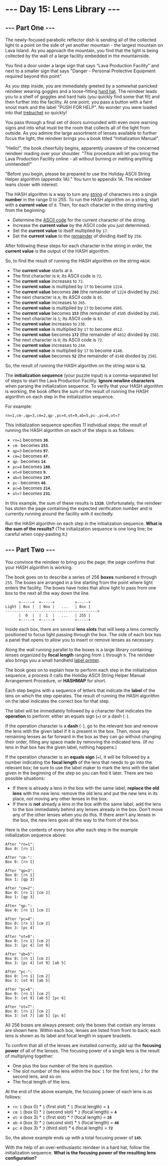 # --- Day 15: Lens Library ---

## --- Part One ---

The newly-focused parabolic reflector dish is sending all of the collected light to a point on the side of yet another
mountain - the largest mountain on Lava Island. As you approach the mountain, you find that the light is being collected
by the wall of a large facility embedded in the mountainside.

You find a door under a large sign that says "Lava Production Facility" and next to a smaller sign that says "Danger -
Personal Protective Equipment required beyond this point".

As you step inside, you are immediately greeted by a somewhat panicked reindeer wearing goggles and a
loose-fitting [hard hat](https://en.wikipedia.org/wiki/Hard_hat). The reindeer leads you to a shelf of goggles and hard
hats (you quickly find some that fit) and then further into the facility. At one point, you pass a button with a faint
snout mark and the label "PUSH FOR HELP". No wonder you were loaded into
that [trebuchet](https://adventofcode.com/2023/day/1) so quickly!

You pass through a final set of doors surrounded with even more warning signs and into what must be the room that
collects all of the light from outside. As you admire the large assortment of lenses available to further focus the
light, the reindeer brings you a book titled "Initialization Manual".

"Hello!", the book cheerfully begins, apparently unaware of the concerned reindeer reading over your shoulder. "This
procedure will let you bring the Lava Production Facility online - all without burning or melting anything unintended!"

"Before you begin, please be prepared to use the Holiday ASCII String Helper algorithm (appendix 1A)." You turn to
appendix 1A. The reindeer leans closer with interest.

The HASH algorithm is a way to turn any [string](https://en.wikipedia.org/wiki/String_(computer_science)) of characters
into a single **number** in the range 0 to 255. To run the HASH algorithm on a string, start with a **current value**
of `0`. Then, for each character in the string starting from the beginning:

- Determine the [ASCII code](https://en.wikipedia.org/wiki/ASCII#Printable_characters) for the current character of the
  string.
- Increase the **current value** by the ASCII code you just determined.
- Set the **current value** to itself multiplied by `17`.
- Set the **current value** to the [remainder](https://en.wikipedia.org/wiki/Modulo) of dividing itself by `256`.

After following these steps for each character in the string in order, the **current value** is the output of the HASH
algorithm.

So, to find the result of running the HASH algorithm on the string `HASH`:

- The **current value** starts at `0`.
- The first character is `H`; its ASCII code is `72`.
- The **current value** increases to `72`.
- The **current value** is multiplied by `17` to become `1224`.
- The **current value** becomes **`200`** (the remainder of `1224` divided by `256`).
- The next character is `A`; its ASCII code is `65`.
- The **current value** increases to `265`.
- The **current value** is multiplied by `17` to become `4505`.
- The **current value** becomes **`153`** (the remainder of `4505` divided by `256`).
- The next character is `S`; its ASCII code is `83`.
- The **current value** increases to `236`.
- The **current value** is multiplied by `17` to become `4012`.
- The **current value** becomes **`172`** (the remainder of `4012` divided by `256`).
- The next character is `H`; its ASCII code is `72`.
- The **current value** increases to `244`.
- The **current value** is multiplied by `17` to become `4148`.
- The **current value** becomes **`52`** (the remainder of `4148` divided by `256`).

So, the result of running the HASH algorithm on the string `HASH` is **`52`**.

The **initialization sequence** (your puzzle input) is a comma-separated list of steps to start the Lava Production
Facility. **Ignore newline characters** when parsing the initialization sequence. To verify that your HASH algorithm is
working, the book offers the sum of the result of running the HASH algorithm on each step in the initialization
sequence.

For example:

```
rn=1,cm-,qp=3,cm=2,qp-,pc=4,ot=9,ab=5,pc-,pc=6,ot=7
```

This initialization sequence specifies 11 individual steps; the result of running the HASH algorithm on each of the
steps is as follows:

- `rn=1` becomes **`30`**.
- `cm-` becomes **`253`**.
- `qp=3` becomes **`97`**.
- `cm=2` becomes **`47`**.
- `qp-` becomes **`14`**.
- `pc=4` becomes **`180`**.
- `ot=9` becomes **`9`**.
- `ab=5` becomes **`197`**.
- `pc-` becomes **`48`**.
- `pc=6` becomes **`214`**.
- `ot=7` becomes **`231`**.

In this example, the sum of these results is **`1320`**. Unfortunately, the reindeer has stolen the page containing the
expected verification number and is currently running around the facility with it excitedly.

Run the HASH algorithm on each step in the initialization sequence. **What is the sum of the results?** (The
initialization sequence is one long line; be careful when copy-pasting it.)

## --- Part Two ---

You convince the reindeer to bring you the page; the page confirms that your HASH algorithm is working.

The book goes on to describe a series of 256 **boxes** numbered `0` through `255`. The boxes are arranged in a line
starting from the point where light enters the facility. The boxes have holes that allow light to pass from one box to
the next all the way down the line.

```
      +-----+  +-----+         +-----+
Light | Box |  | Box |   ...   | Box |
----------------------------------------->
      |  0  |  |  1  |   ...   | 255 |
      +-----+  +-----+         +-----+
```

Inside each box, there are several **lens slots** that will keep a lens correctly positioned to focus light passing
through the box. The side of each box has a panel that opens to allow you to insert or remove lenses as necessary.

Along the wall running parallel to the boxes is a large library containing lenses organized by **focal length** ranging
from `1` through `9`. The reindeer also brings you a small
handheld [label printer](https://en.wikipedia.org/wiki/Label_printer).

The book goes on to explain how to perform each step in the initialization sequence, a process it calls the Holiday
ASCII String Helper Manual Arrangement Procedure, or **HASHMAP** for short.

Each step begins with a sequence of letters that indicate the **label** of the lens on which the step operates. The
result of running the HASH algorithm on the label indicates the correct box for that step.

The label will be immediately followed by a character that indicates the **operation** to perform: either an equals
sign (`=`) or a dash (`-`).

If the operation character is a **dash** (`-`), go to the relevant box and remove the lens with the given label if it is
present in the box. Then, move any remaining lenses as far forward in the box as they can go without changing their
order, filling any space made by removing the indicated lens. (If no lens in that box has the given label, nothing
happens.)

If the operation character is an **equals sign** (`=`), it will be followed by a number indicating the **focal length**
of
the lens that needs to go into the relevant box; be sure to use the label maker to mark the lens with the label given in
the beginning of the step so you can find it later. There are two possible situations:

- If there is already a lens in the box with the same label, **replace the old lens** with the new lens: remove the old
  lens and put the new lens in its place, not moving any other lenses in the box.
- If there is **not** already a lens in the box with the same label, add the lens to the box immediately behind any
  lenses
  already in the box. Don't move any of the other lenses when you do this. If there aren't any lenses in the box, the
  new lens goes all the way to the front of the box.

Here is the contents of every box after each step in the example initialization sequence above:

```
After "rn=1":
Box 0: [rn 1]

After "cm-":
Box 0: [rn 1]

After "qp=3":
Box 0: [rn 1]
Box 1: [qp 3]

After "cm=2":
Box 0: [rn 1] [cm 2]
Box 1: [qp 3]

After "qp-":
Box 0: [rn 1] [cm 2]

After "pc=4":
Box 0: [rn 1] [cm 2]
Box 3: [pc 4]

After "ot=9":
Box 0: [rn 1] [cm 2]
Box 3: [pc 4] [ot 9]

After "ab=5":
Box 0: [rn 1] [cm 2]
Box 3: [pc 4] [ot 9] [ab 5]

After "pc-":
Box 0: [rn 1] [cm 2]
Box 3: [ot 9] [ab 5]

After "pc=6":
Box 0: [rn 1] [cm 2]
Box 3: [ot 9] [ab 5] [pc 6]

After "ot=7":
Box 0: [rn 1] [cm 2]
Box 3: [ot 7] [ab 5] [pc 6]
```

All 256 boxes are always present; only the boxes that contain any lenses are shown here. Within each box, lenses are
listed from front to back; each lens is shown as its label and focal length in square brackets.

To confirm that all of the lenses are installed correctly, add up the **focusing power** of all of the lenses. The
focusing power of a single lens is the result of multiplying together:

- One plus the box number of the lens in question.
- The slot number of the lens within the box: `1` for the first lens, `2` for the second lens, and so on.
- The focal length of the lens.

At the end of the above example, the focusing power of each lens is as follows:

- `rn`: `1` (box 0) * `1` (first slot) * `1` (focal length) = **`1`**
- `cm`: `1` (box 0) * `2` (second slot) * `2` (focal length) = **`4`**
- `ot`: `4` (box 3) * `1` (first slot) * `7` (focal length) = **`28`**
- `ab`: `4` (box 3) * `2` (second slot) * `5` (focal length) = **`40`**
- `pc`: `4` (box 3) * `3` (third slot) * `6` (focal length) = **`72`**

So, the above example ends up with a total focusing power of **`145`**.

With the help of an over-enthusiastic reindeer in a hard hat, follow the initialization sequence. **What is the focusing
power of the resulting lens configuration?**